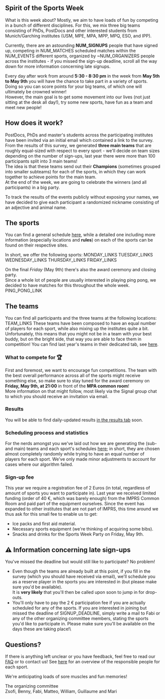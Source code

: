 


## Spirit of the Sports Week

What is this week about? Mostly, we aim to have loads of fun by competing in a bunch of different disciplines. For this, we mix three big teams consisting of PhDs, PostDocs and other interested students from Munich/Garching institutes (USM, MPE, MPA, MPP, MPQ, ESO, and IPP).

Currently, there are an astounding **NUM_SIGNUPS** people that have signed up, competing in NUM_MATCHES scheduled matches within the NUM_EVENTS different sports, organized by ~NUM_ORGANIZERS people across the institutes - if you missed the sign-up deadline, scroll all the way down for more information concerning late signups.

Every day after work from around **5:30 - 8:30 pm** in the week from **May 5th to May 9th** you will have the chance to take part in a variety of sports.
Doing so you can score points for your big teams, of which one will ultimately be crowned winner!\
However, the main goal is to get some movement into our lives (not just sitting at the desk all day!), try some new sports, have fun as a team and meet new people!

## How does it work?

PostDocs, PhDs and master's students across the participating institutes have been invited via an initial email which contained a link to the survey. From the results of this survey, we generated **three main teams** that are roughly equal-sized with respect to every sport - we'll decide on team sizes depending on the number of sign-ups, last year there were more than 100 participants split into 3 main teams!\
The idea is that these teams send out their **Champions** (sometimes grouped into smaller subteams) for each of the sports, in which they can work together to achieve points for the main team.\
At the end of the week, we are going to celebrate the winners (and all participants) in a big party.

To track the results of the events publicly without exposing your names, we have decided to give each participant a randomized nickname consisting of an adjective and animal name.

## The sports

You can find a general schedule <a href="schedule" target="_self">here</a>, while a detailed one including more information (especially locations and **rules**) on each of the sports can be found on their respective sites.

In short, we offer the following sports:
MONDAY_LINKS
TUESDAY_LINKS
WEDNESDAY_LINKS
THURSDAY_LINKS
FRIDAY_LINKS

On the final *Friday* (May 9th) there's also the award ceremony and closing party.\
Since a whole lot of people are usually interested in playing ping pong, we decided to have matches for this throughout the whole week.
PING_PONG_LINK

## The teams

You can find all participants and the three teams at the following locations:
TEAM_LINKS
These teams have been composed to have an equal number of players for each sport, while also mixing up the institutes quite a bit.\
Unfortunately, this means that you might not be in a team with your best buddy, but on the bright side, that way you are able to face them in competition!
You can find last year's teams in their dedicated tab, see <a href="previous_sports_weeks" target="_self">here</a>.

### What to compete for 🏆

First and foremost, we want to encourage fun competitions.
The team with the best overall performance across all of the sports might receive something else, so make sure to stay tuned for the award ceremony on **Friday, May 9th, at 21:00** in front of the **MPA common room**!\
More information on that might follow, most likely via the Signal group chat to which you should receive an invitation via email.

### Results

You will be able to find daily-updated results <a href="statistics" target="_self">in the results tab</a> soon.

### Scheduling process and statistics

For the nerds amongst you we've laid out how we are generating the (sub- and main) teams and each sport's schedules <a href="statistics" target="_self">here</a>; in short, they are chosen almost completely randomly while trying to have an equal number of players for each sport. We've only made minor adjustments to account for cases where our algorithm failed.

### Sign-up fee

This year we require a registration fee of 2 Euros (in total, regardless of amount of sports you want to participate in).
Last year we received limited funding (order of 40 €, which was barely enough) from the IMPRS Common Room and paid part of the equipment ourselves. Since the event has expanded to other institutes that are not part of IMPRS, this time around we thus ask for this small fee to enable us to get: 

- Ice packs and first aid material.
- Necessary sports equipment (we're thinking of acquiring some bibs).
- Snacks and drinks for the Sports Week Party on Friday, May 9th.

## :warning: Information concerning late sign-ups

You've missed the deadline but would still like to participate? No problem!

- Even though the teams are already built at this point, if you fill in the survey (which you should have received via email), we'll schedule you as a reserve player in the sports you are interested in (but please make sure you'd be available).\
It is **very likely** that you'll then be called upon soon to jump in for drop-outs.
- You'll only have to pay the 2 € participation fee if you are actually scheduled for any of the sports.
If you are interested in joining but missed the deadline of SIGNUP_DEADLINE, simply write a mail to Fabi or any of the other organizing committee members, stating the sports you'd like to participate in. Please make sure you'll be available on the days these are taking place!\

## Questions?

If there is anything left unclear or you have feedback, feel free to read our <a href="statistics" target="_self">FAQ</a> or to contact us!
See <a href="contact" target="_self">here</a> for an overview of the responsible people for each sport.

We're anticipating loads of sore muscles and fun memories!

The organizing committee\
Zsofi, Benny, Fabi, Matteo, William, Guillaume and Mari
